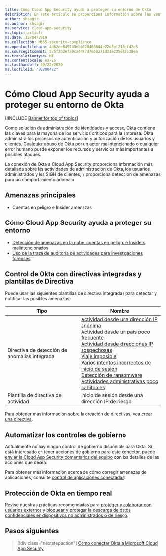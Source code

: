 ```yaml
---
title: Cómo Cloud App Security ayuda a proteger su entorno de Okta
description: En este artículo se proporciona información sobre las ventajas de conectar la aplicación Okta a Cloud App Security mediante el conector de API para la visibilidad y el control del uso.
author: shsagir
ms.author: shsagir
ms.service: cloud-app-security
ms.topic: article
ms.date: 12/04/2019
ms.collection: M365-security-compliance
ms.openlocfilehash: 4d62ee849743ebb520460844e22d8ef213efd2e8
ms.sourcegitcommit: 575f2b2efa9ca4477d7e60271d21e225ef2c38ea
ms.translationtype: MT
ms.contentlocale: es-ES
ms.lasthandoff: 09/22/2020
ms.locfileid: "90880472"
---
```

# <a name="how-cloud-app-security-helps-protect-your-okta-environment"></a>Cómo Cloud App Security ayuda a proteger su entorno de Okta

[!INCLUDE [Banner for top of topics](includes/banner.md)]

Como solución de administración de identidades y acceso, Okta contiene las claves para la mayoría de los servicios críticos para la empresa. Okta administra los procesos de autenticación y autorización de los usuarios y clientes. Cualquier abuso de Okta por un actor malintencionado o cualquier error humano puede exponer los recursos y servicios más importantes a posibles ataques.

La conexión de Okta a Cloud App Security proporciona información más detallada sobre las actividades de administración de Okta, los usuarios administrados y los SIGH de clientes, y proporciona detección de amenazas para un comportamiento anómalo.

## <a name="main-threats"></a>Amenazas principales

- Cuentas en peligro e Insider amenazas

## <a name="how-cloud-app-security-helps-to-protect-your-environment"></a>Cómo Cloud App Security ayuda a proteger su entorno

- [Detección de amenazas en la nube, cuentas en peligro e Insiders malintencionados](best-practices.md#detect-cloud-threats-compromised-accounts-malicious-insiders-and-ransomware)
- [Uso de la traza de auditoría de actividades para investigaciones forenses](best-practices.md#use-the-audit-trail-of-activities-for-forensic-investigations)

## <a name="control-okta-with-built-in-policies-and-policy-templates"></a>Control de Okta con directivas integradas y plantillas de Directiva

Puede usar las siguientes plantillas de directiva integradas para detectar y notificar las posibles amenazas:

| Tipo | Nombre |
| ---- | ---- |
| Directiva de detección de anomalías integrada | [Actividad desde una dirección IP anónima](anomaly-detection-policy.md#activity-from-anonymous-ip-addresses)<br />[Actividad desde un país poco frecuente](anomaly-detection-policy.md#activity-from-infrequent-country)<br />[Actividad desde direcciones IP sospechosas](anomaly-detection-policy.md#activity-from-suspicious-ip-addresses)<br />[Viaje imposible](anomaly-detection-policy.md#impossible-travel)<br />[Varios intentos incorrectos de inicio de sesión](anomaly-detection-policy.md#multiple-failed-login-attempts)<br />[Detección de ransomware](anomaly-detection-policy.md#ransomware-activity)<br />[Actividades administrativas poco habituales](anomaly-detection-policy.md#unusual-activities-by-user) |
| Plantilla de directiva de actividad | Inicio de sesión desde una dirección IP de riesgo |

Para obtener más información sobre la creación de directivas, vea [crear una directiva](control-cloud-apps-with-policies.md#create-a-policy).

## <a name="automate-governance-controls"></a>Automatizar los controles de gobierno

Actualmente no hay ningún control de gobierno disponible para Okta. Si está interesado en tener acciones de gobierno para este conector, puede [enviar la Cloud App Security comentarios del equipo](support-and-ts.md#feedback) con los detalles de las acciones que desea.

Para obtener más información acerca de cómo corregir amenazas de aplicaciones, consulte [control de aplicaciones conectadas](governance-actions.md).

## <a name="protect-okta-in-real-time"></a>Protección de Okta en tiempo real

Revise nuestras prácticas recomendadas para [proteger y colaborar con usuarios externos](best-practices.md#secure-collaboration-with-external-users-by-enforcing-real-time-session-controls) y [bloquear y proteger la descarga de datos confidenciales en dispositivos no administrados o de riesgo](best-practices.md#block-and-protect-download-of-sensitive-data-to-unmanaged-or-risky-devices).

## <a name="next-steps"></a>Pasos siguientes

> [!div class="nextstepaction"]
> [Cómo conectar Okta a Microsoft Cloud App Security](connect-okta-to-microsoft-cloud-app-security.md)
